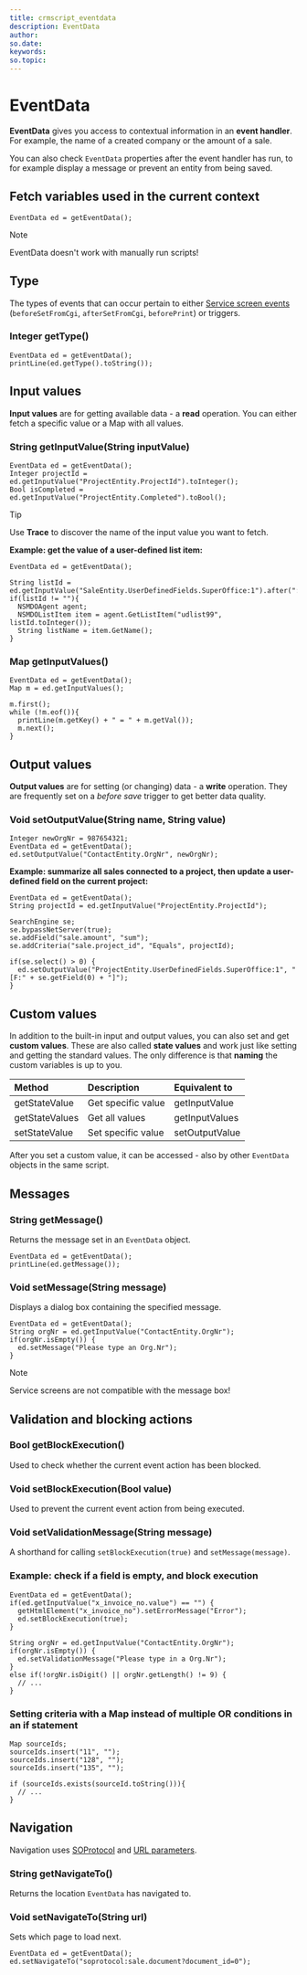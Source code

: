 ```yaml
---
title: crmscript_eventdata
description: EventData
author:
so.date:
keywords:
so.topic:
---
```


# EventData

**EventData** gives you access to contextual information in an **event handler**. For example, the name of a created company or the amount of a sale.

You can also check `EventData` properties after the event handler has run, to for example display a message or prevent an entity from being saved.

## Fetch variables used in the current context

```crmscript
EventData ed = getEventData();
```

> [!NOTE]
> EventData doesn't work with manually run scripts!

## Type

The types of events that can occur pertain to either [Service screen events][1] (`beforeSetFromCgi`, `afterSetFromCgi`, `beforePrint`) or triggers.

### Integer getType()

```crmscript
EventData ed = getEventData();
printLine(ed.getType().toString());
```

## Input values

**Input values** are for getting available data - a **read** operation. You can either fetch a specific value or a Map with all values.

### String getInputValue(String inputValue)

```crmscript
EventData ed = getEventData();
Integer projectId = ed.getInputValue("ProjectEntity.ProjectId").toInteger();
Bool isCompleted = ed.getInputValue("ProjectEntity.Completed").toBool();
```

> [!TIP]
> Use **Trace** to discover the name of the input value you want to fetch.

**Example: get the value of a user-defined list item:**

```crmscript
EventData ed = getEventData();

String listId = ed.getInputValue("SaleEntity.UserDefinedFields.SuperOffice:1").after(":").before("]");
if(listId != ""){
  NSMDOAgent agent;
  NSMDOListItem item = agent.GetListItem("udlist99", listId.toInteger());
  String listName = item.GetName();
}
```

### Map getInputValues()

```crmscript
EventData ed = getEventData();
Map m = ed.getInputValues();

m.first();
while (!m.eof()){
  printLine(m.getKey() + " = " + m.getVal());
  m.next();
}
```

## Output values

**Output values** are for setting (or changing) data - a **write** operation. They are frequently set on a  *before save* trigger to get better data quality.

### Void setOutputValue(String name, String value)

```crmscript
Integer newOrgNr = 987654321;
EventData ed = getEventData();
ed.setOutputValue("ContactEntity.OrgNr", newOrgNr);
```

**Example: summarize all sales connected to a project, then update a user-defined field on the current project:**

```crmscript
EventData ed = getEventData();
String projectId = ed.getInputValue("ProjectEntity.ProjectId");

SearchEngine se;
se.bypassNetServer(true);
se.addField("sale.amount", "sum");
se.addCriteria("sale.project_id", "Equals", projectId);

if(se.select() > 0) {
  ed.setOutputValue("ProjectEntity.UserDefinedFields.SuperOffice:1", "[F:" + se.getField(0) + "]");
}
```

## Custom values

In addition to the built-in input and output values, you can also set and get **custom values**. These are also called **state values** and work just like setting and getting the standard values. The only difference is that **naming** the custom variables is up to you.

| Method         | Description        | Equivalent to  |
|:---------------|:-------------------|:---------------|
| getStateValue  | Get specific value | getInputValue  |
| getStateValues | Get all values     | getInputValues |
| setStateValue  | Set specific value | setOutputValue |

After you set a custom value, it can be accessed - also by other `EventData` objects in the same script.

## Messages

### String getMessage()

Returns the message set in an `EventData` object.

```crmscript
EventData ed = getEventData();
printLine(ed.getMessage());
```

### Void setMessage(String message)

Displays a dialog box containing the specified message.

```crmscript
EventData ed = getEventData();
String orgNr = ed.getInputValue("ContactEntity.OrgNr");
if(orgNr.isEmpty()) {
  ed.setMessage("Please type an Org.Nr");
}
```

> [!NOTE]
> Service screens are not compatible with the message box!

## Validation and blocking actions

### Bool getBlockExecution()

Used to check whether the current event action has been blocked.

### Void setBlockExecution(Bool value)

Used to prevent the current event action from being executed.

### Void setValidationMessage(String message)

A shorthand for calling `setBlockExecution(true)` and `setMessage(message)`.

### Example: check if a field is empty, and block execution

```crmscript
EventData ed = getEventData();
if(ed.getInputValue("x_invoice_no.value") == "") {
  getHtmlElement("x_invoice_no").setErrorMessage("Error");
  ed.setBlockExecution(true);
}

String orgNr = ed.getInputValue("ContactEntity.OrgNr");
if(orgNr.isEmpty()) {
  ed.setValidationMessage("Please type in a Org.Nr");
}
else if(!orgNr.isDigit() || orgNr.getLength() != 9) {
  // ...
}
```

### Setting criteria with a Map instead of multiple OR conditions in an if statement

```crmscript
Map sourceIds;
sourceIds.insert("11", "");
sourceIds.insert("128", "");
sourceIds.insert("135", "");

if (sourceIds.exists(sourceId.toString())){
  // ...
}
```

## Navigation

Navigation uses [SOProtocol][2] and [URL parameters][3].

### String getNavigateTo()

Returns the location `EventData` has navigated to.

### Void setNavigateTo(String url)

Sets which page to load next.

```crmscript
EventData ed = getEventData();
ed.setNavigateTo("soprotocol:sale.document?document_id=0");
```

<!-- Referenced links -->
[1]: screen-events.md
[2]: so-protocol.md
[3]: url-parameters.md
